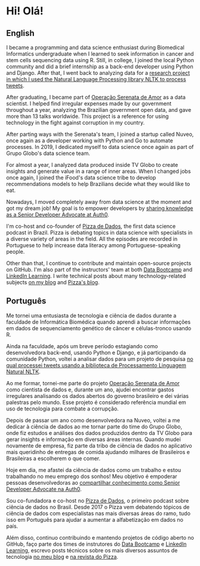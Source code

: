 # Hi! Olá!

## English

I became a programming and data science enthusiast during Biomedical Informatics undergraduate when I learned to seek information in cancer and stem cells sequencing data using R. Still, in college, I joined the local Python community and did a brief internship as a back-end developer using Python and Django. After that, I went back to analyzing data for a [research project in which I used the Natural Language Processing library NLTK to process tweets](https://jtemporal.com/jessie).

After graduating, I became part of [Operação Serenata de Amor](https://serenata.ai) as a data scientist. I helped find irregular expenses made by our government throughout a year, analyzing the Brazilian government open data, and gave more than 13 talks worldwide. This project is a reference for using technology in the fight against corruption in my country.

After parting ways with the Serenata's team, I joined a startup called Nuveo, once again as a developer working with Python and Go to automate processes. In 2019, I dedicated myself to data science once again as part of Grupo Globo's data science team.

For almost a year, I analyzed data produced inside TV Globo to create insights and generate value in a range of inner areas. When I changed jobs once again, I joined the iFood's data science tribe to develop recommendations models to help Brazilians decide what they would like to eat.

Nowadays, I moved completely away from data science at the moment and got my dream job! My goal is to empower developers by [sharing knowledge as a Senior Developer Advocate at Auth0](https://auth0.com/blog/authors/jessica-temporal/).

I'm co-host and co-founder of [Pizza de Dados](https://pizzadedados.com/en), the first data science podcast in Brazil. Pizza is debating topics in data science with specialists in a diverse variety of areas in the field. All the episodes are recorded in Portuguese to help increase data literacy among Portuguese-speaking people.

Other than that, I continue to contribute and maintain open-source projects on GitHub. I'm also part of the instructors' team at both [Data Bootcamp](https://databootcamp.com.br/team) and [LinkedIn Learning](https://www.linkedin.com/learning/instructors/jessica-temporal). I write technical posts about many technology-related subjects [on my blog](https://jtemporal.com/) and [Pizza's blog](https://medium.com/pizzadedados).

## Português

Me tornei uma entusiasta de tecnologia e ciência de dados durante a faculdade de Informática Biomédica quando aprendi a buscar informações em dados de sequenciamento genético de câncer e células-tronco usando R.

Ainda na faculdade, após um breve período estagiando como desenvolvedora back-end, usando Python e Django, e já participando da comunidade Python, voltei a analisar dados para um projeto de pesquisa [no qual processei tweets usando a biblioteca de Processamento Linguagem Natural NLTK](https://jtemporal.com/jessie).

Ao me formar, tornei-me parte do projeto [Operação Serenata de Amor](https://serenata.ai) como cientista de dados e, durante um ano, ajudei encontrar gastos irregulares analisando os dados abertos do governo brasileiro e dei várias palestras pelo mundo. Esse projeto é considerado referência mundial em uso de tecnologia para combate a corrupção.

Depois de passar um ano como desenvolvedora na Nuveo, voltei a me dedicar à ciência de dados ao me tornar parte do time do Grupo Globo, onde fiz estudos e análises dos dados produzidos dentro da TV Globo para gerar insights e informação em diversas áreas internas. Quando mudei novamente de empresa, fiz parte da tribo de ciência de dados no aplicativo mais queridinho de entregas de comida ajudando milhares de Brasileiros e Brasileiras a escolherem o que comer.

Hoje em dia, me afastei da ciência de dados como um trabalho e estou trabalhando no meu emprego dos sonhos! Meu objetivo é empoderar pessoas desenvolvedoras ao [compartilhar conhecimento como Senior Developer Advocate na Auth0](https://auth0.com/blog/authors/jessica-temporal/).

Sou co-fundadora e co-host no [Pizza de Dados](https://pizzadedados.com), o primeiro podcast sobre ciência de dados no Brasil. Desde 2017 o Pizza vem debatendo tópicos de ciência de dados com especialistas nas mais diversas áreas do ramo, tudo isso em Português para ajudar a aumentar a alfabetização em dados no país.

Além disso, continuo contribuindo e mantendo projetos de código aberto no GitHub, faço parte dos times de instrutores do [Data Bootcamp](https://databootcamp.com.br/team) e [LinkedIn Learning](https://www.linkedin.com/learning/instructors/jessica-temporal), escrevo posts técnicos sobre os mais diversos assuntos de tecnologia [no meu blog](https://jtemporal.com/) e [na revista do Pizza](https://medium.com/pizzadedados).

